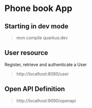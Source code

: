 # Phone book App

## Starting in dev mode
> mvn compile quarkus:dev

## User resource
Register, retrieve and authenticate a User
> http://localhost:8080/user

## Open API Definition
> http://localhost:9090/openapi
